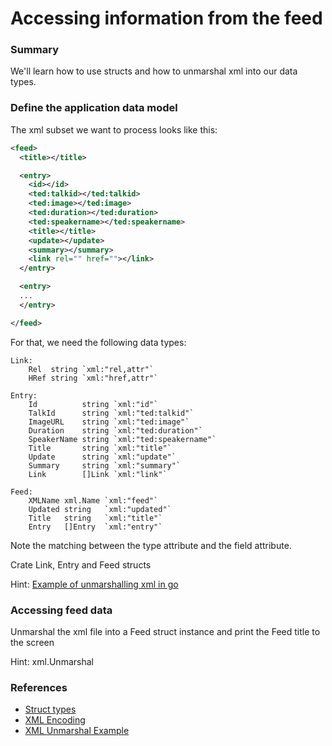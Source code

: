 # Accessing information from the feed

### Summary
We'll learn how to use structs and how to unmarshal xml into our data types.

### Define the application data model
The xml subset we want to process looks like this:

```xml
<feed>
  <title></title>

  <entry>
    <id></id>
    <ted:talkid></ted:talkid>
    <ted:image></ted:image>
    <ted:duration></ted:duration>
    <ted:speakername></ted:speakername>
    <title></title>
    <update></update>
    <summary></summary>
    <link rel="" href=""></link>
  </entry>

  <entry>
  ...
  </entry>

</feed>
```

For that, we need the following data types:

```
Link:
	Rel  string `xml:"rel,attr"`
	HRef string `xml:"href,attr"`

Entry:
	Id          string `xml:"id"`
	TalkId      string `xml:"ted:talkid"`
	ImageURL    string `xml:"ted:image"`
	Duration    string `xml:"ted:duration"`
	SpeakerName string `xml:"ted:speakername"`
	Title       string `xml:"title"`
	Update      string `xml:"update"`
	Summary     string `xml:"summary"`
	Link        []Link `xml:"link"`

Feed:
	XMLName xml.Name `xml:"feed"`
	Updated string   `xml:"updated"`
	Title   string   `xml:"title"`
	Entry   []Entry  `xml:"entry"`
```

Note the matching between the type attribute and the field attribute.

Crate Link, Entry and Feed structs

Hint: [Example of unmarshalling xml in go](https://golang.org/pkg/encoding/xml/#example_Unmarshal)

### Accessing feed data
Unmarshal the xml file into a Feed struct instance and print the Feed title to the screen

Hint: xml.Unmarshal

### References
* [Struct types](https://golang.org/ref/spec#Struct_types)
* [XML Encoding](https://golang.org/pkg/encoding/xml)
* [XML Unmarshal Example](https://golang.org/pkg/encoding/xml/#example_Unmarshal)
